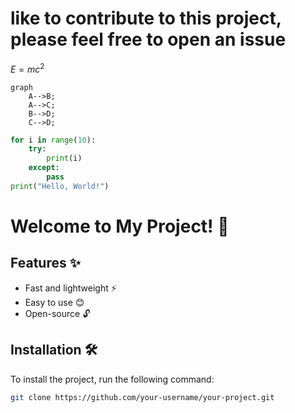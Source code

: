 # like to contribute to this project, please feel free to open an issue
$E = mc^2$
```mermaid
graph
    A-->B;
    A-->C;
    B-->D;
    C-->D;
```
```python
for i in range(10):
    try:
        print(i)
    except:
        pass
print("Hello, World!")
```

# Welcome to My Project! 🎉

## Features ✨
- Fast and lightweight ⚡
- Easy to use 😊
- Open-source 🔓

## Installation 🛠️
To install the project, run the following command:

```bash
git clone https://github.com/your-username/your-project.git

